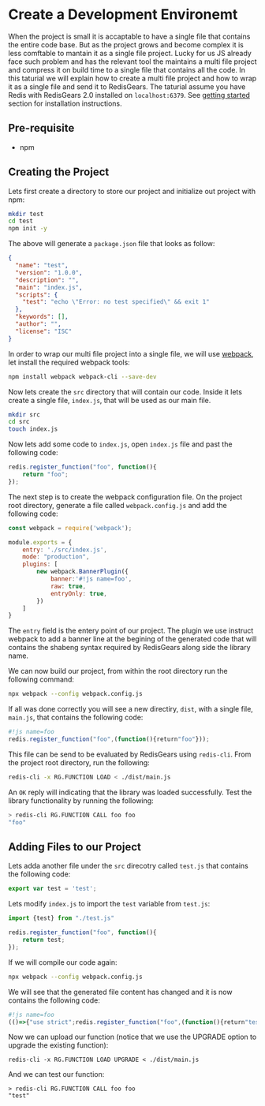 # Create a Development Environemt

When the project is small it is accaptable to have a single file that contains the entire code base. But as the project grows and become complex it is less comftable to mantain it as a single file project. Lucky for us JS already face such problem and has the relevant tool the maintains a multi file project and compress it on build time to a single file that contains all the code. In this taturial we will explain how to create a multi file project and how to wrap it as a single file and send it to RedisGears. The taturial assume you have Redis with RedisGears 2.0 installed on `localhost:6379`. See [getting started](../README.md) section for installation instructions.

## Pre-requisite

* npm

## Creating the Project

Lets first create a directory to store our project and initialize out project with npm:
```bash
mkdir test
cd test
npm init -y
```

The above will generate a `package.json` file that looks as follow:

```json
{
  "name": "test",
  "version": "1.0.0",
  "description": "",
  "main": "index.js",
  "scripts": {
    "test": "echo \"Error: no test specified\" && exit 1"
  },
  "keywords": [],
  "author": "",
  "license": "ISC"
}

```

In order to wrap our multi file project into a single file, we will use [webpack](https://webpack.js.org/), let install the required webpack tools:

```bash
npm install webpack webpack-cli --save-dev
```

Now lets create the `src` directory that will contain our code. Inside it lets create a single file, `index.js`, that will be used as our main file.

```bash
mkdir src
cd src
touch index.js
```

Now lets add some code to `index.js`, open `index.js` file and past the following code:

```js
redis.register_function("foo", function(){
    return "foo";
});
```

The next step is to create the webpack configuration file. On the project root directory, generate a file called `webpack.config.js` and add the following code:

```js
const webpack = require('webpack');

module.exports = {
    entry: './src/index.js',
    mode: "production",
    plugins: [
        new webpack.BannerPlugin({
			banner:'#!js name=foo',
            raw: true,
            entryOnly: true,
	    })
	]
}
```

The `entry` field is the entery point of our project. The plugin we use instruct webpack to add a banner line at the begining of the generated code that will contains the shabeng syntax required by RedisGears along side the library name.

We can now build our project, from within the root directory run the following command:

```bash
npx webpack --config webpack.config.js
```

If all was done correctly you will see a new directiry, `dist`, with a single file, `main.js`, that contains the following code:

```js
#!js name=foo
redis.register_function("foo",(function(){return"foo"}));
```

This file can be send to be evaluated by RedisGears using `redis-cli`. From the project root directory, run the following:

```bash
redis-cli -x RG.FUNCTION LOAD < ./dist/main.js
```

An `OK` reply will indicating that the library was loaded successfully. Test the library functionality by running the following:

```bash
> redis-cli RG.FUNCTION CALL foo foo
"foo"
```

## Adding Files to our Project

Lets adda another file under the `src` direcotry called `test.js` that contains the following code:

```js
export var test = 'test';
```

Lets modify `index.js` to import the `test` variable from `test.js`:

```js
import {test} from "./test.js"

redis.register_function("foo", function(){
    return test;
});
```

If we will compile our code again:

```bash
npx webpack --config webpack.config.js
```

We will see that the generated file content has changed and it is now contains the following code:

```js
#!js name=foo
(()=>{"use strict";redis.register_function("foo",(function(){return"test"}))})();
```

Now we can upload our function (notice that we use the UPGRADE option to upgrade the existing function):

```
redis-cli -x RG.FUNCTION LOAD UPGRADE < ./dist/main.js
```

And we can test our function:

```
> redis-cli RG.FUNCTION CALL foo foo
"test"
```
